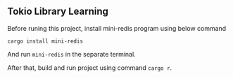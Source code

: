 Tokio Library Learning
----------------------

Before runing this project, install mini-redis program using below command

`cargo install mini-redis`

And run `mini-redis` in the separate terminal.

After that, build and run project using command `cargo r`.
